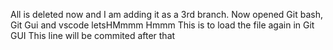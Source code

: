 All is deleted now and I am adding it as a 3rd branch.
Now opened Git bash, Git Gui and vscode letsHMmmm Hmmm
This is to load the file again in Git GUI
This line will be commited after that